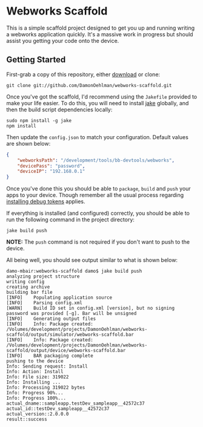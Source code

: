 # Webworks Scaffold

This is a simple scaffold project designed to get you up and running writing a webworks application quickly.  It's a massive work in progress but should assist you getting your code onto the device.

## Getting Started

First-grab a copy of this repository, either [download](https://github.com/DamonOehlman/webworks-scaffold/tarball/master) or clone: 

```
git clone git://github.com/DamonOehlman/webworks-scaffold.git
```

Once you've got the scaffold, I'd recommend using the `Jakefile` provided to make your life easier.  To do this, you will need to install [jake](/mde/jake) globally, and then the build script dependencies locally:

```
sudo npm install -g jake
npm install
```

Then update the `config.json` to match your configuration.  Default values are shown below:

```json
{
    "webworksPath": "/development/tools/bb-devtools/webworks",
    "devicePass": "password",
    "deviceIP": "192.168.0.1"
}
```

Once you've done this you should be able to `package`, `build` and `push` your apps to your device.  Though remember all the usual process regarding [installing debug tokens](https://developer.blackberry.com/html5/documentation/runnning_unsigned_apps_using_a_debug_token_1866987_11.html) applies. 

If everything is installed (and configured) correctly, you should be able to run the following command in the project directory:

```
jake build push
```

__NOTE:__ The `push` command is not required if you don't want to push to the device.

All being well, you should see output similar to what is shown below:

```
damo-mbair:webworks-scaffold damo$ jake build push
analyzing project structure
writing config
creating archive
building bar file
[INFO]    Populating application source
[INFO]    Parsing config.xml
[WARN]    Build ID set in config.xml [version], but no signing password was provided [-g]. Bar will be unsigned
[INFO]    Generating output files
[INFO]    Info: Package created: /Volumes/development/projects/DamonOehlman/webworks-scaffold/output/simulator/webworks-scaffold.bar
[INFO]    Info: Package created: /Volumes/development/projects/DamonOehlman/webworks-scaffold/output/device/webworks-scaffold.bar
[INFO]    BAR packaging complete
pushing to the device
Info: Sending request: Install
Info: Action: Install
Info: File size: 319022
Info: Installing ...
Info: Processing 319022 bytes
Info: Progress 90%...
Info: Progress 100%...
actual_dname::sampleapp.testDev_sampleapp__42572c37
actual_id::testDev_sampleapp__42572c37
actual_version::2.0.0.0
result::success
```